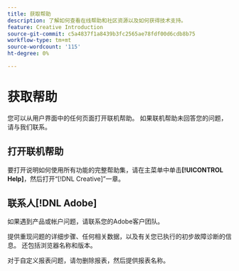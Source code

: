 ```yaml
---
title: 获取帮助
description: 了解如何查看在线帮助和社区资源以及如何获得技术支持。
feature: Creative Introduction
source-git-commit: c5a4837f1a8439b3fc2565ae78fdf00d6cdb8b75
workflow-type: tm+mt
source-wordcount: '115'
ht-degree: 0%

---
```


# 获取帮助

您可以从用户界面中的任何页面打开联机帮助。 如果联机帮助未回答您的问题，请与我们联系。

## 打开联机帮助

要打开说明如何使用所有功能的完整帮助集，请在主菜单中单击&#x200B;**[!UICONTROL Help]**，然后打开“[!DNL Creative]”一章。

<!--
## Ask the Adobe Advertising community

Look for answers to your questions in the [Adobe Advertising community forums](https://experienceleaguecommunities.adobe.com/t5/adobe-advertising/ct-p/adobe-advertising-cloud-community).
-->

## 联系人[!DNL Adobe]

如果遇到产品或帐户问题，请联系您的Adobe客户团队。

提供重现问题的详细步骤、任何相关数据，以及有关您已执行的初步故障诊断的信息。 还包括浏览器名称和版本。

对于自定义报表问题，请勿删除报表，然后提供报表名称。
